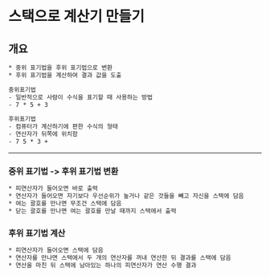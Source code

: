 # 스택으로 계산기 만들기

## 개요

```txt
* 중위 표기법을 후위 표기법으로 변환
* 후위 표기법을 계산하여 결과 값을 도출

중위표기법
- 일반적으로 사람이 수식을 표기할 때 사용하는 방법
- 7 * 5 + 3

후위표기법
- 컴퓨터가 계산하기에 편한 수식의 형태
- 연산자가 뒤쪽에 위치함
- 7 5 * 3 +
```

---

### 중위 표기법 -> 후위 표기법 변환

```txt
* 피연산자가 들어오면 바로 출력
* 연산자가 들어오면 자기보다 우선순위가 높거나 같은 것들을 빼고 자신을 스택에 담음
* 여는 괄호를 만나면 무조건 스택에 담음
* 닫는 괄호를 만나면 여는 괄호를 만날 때까지 스택에서 출력
```

### 후위 표기법 계산

```txt
* 피연산자가 들어오면 스택에 담음
* 연산자를 만나면 스택에서 두 개의 연산자를 꺼내 연산한 뒤 결과를 스택에 담음
* 연산을 마친 뒤 스택에 남아있는 하나의 피연산자가 연산 수행 결과
```

